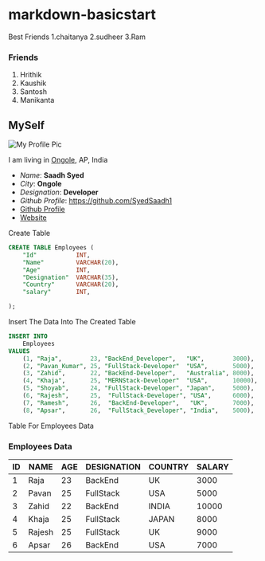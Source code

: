 # markdown-basicstart
Best Friends
1.chaitanya
2.sudheer
3.Ram 


### Friends
1. Hrithik
2. Kaushik
3. Santosh
4. Manikanta

## MySelf
![My Profile Pic](https://pbs.twimg.com/profile_images/942638283535761408/kfzxDnf4_400x400.jpg)

I am living in [Ongole](https://prakasam.ap.gov.in/), AP, India

- *Name*: **Saadh Syed**
- _City_: __Ongole__
- *Designation*: **Developer**
- _Github Profile_: https://github.com/SyedSaadh1
- [Github Profile](https://github.com/SyedSaadh1)
- [Website](https://www.linkedin.com/in/syed-saadh-b8b0371ba/?originalSubdomain=in)

Create Table
```sql
CREATE TABLE Employees (
    "Id"           INT,
    "Name"         VARCHAR(20),
    "Age"          INT,
    "Designation"  VARCHAR(35),
    "Country"      VARCHAR(20),
    "salary"       INT,

);
```

Insert The Data Into The Created Table
```sql
INSERT INTO
    Employees
VALUES
    (1, "Raja",        23, "BackEnd_Developer",   "UK",        3000),
    (2, "Pavan_Kumar", 25, "FullStack-Developer"  "USA",       5000),
    (3, "Zahid",       22, "BackEnd-Developer",   "Australia", 8000),
    (4, "Khaja",       25, "MERNStack-Developer"  "USA",       10000),
    (5, "Shoyab",      24, "FullStack-Developer", "Japan",     5000),
    (6, "Rajesh",      25,  "FullStack-Developer", "USA",      6000),
    (7, "Ramesh",      26,  "BackEnd-Developer",   "UK",       7000),
    (8, "Apsar",       26,  "FullStack_Developer", "India",    5000),
```

Table For Employees Data

### Employees Data
| ID | NAME | AGE  | DESIGNATION | COUNTRY  |  SALARY  |
|--- |  --- | ---  |    ---      |  ---     |   ---    |
| 1  | Raja | 23   | BackEnd     |  UK      |  3000    |
| 2  |Pavan | 25   | FullStack   |  USA     |  5000    |
| 3  |Zahid | 22   | BackEnd     |  INDIA   |  10000   |
| 4  |Khaja | 25   | FullStack   |  JAPAN   |  8000    |
| 5  |Rajesh| 25   | FullStack   |  UK      |  9000    |
| 6  |Apsar | 26   | BackEnd     |  USA     |  7000    |
